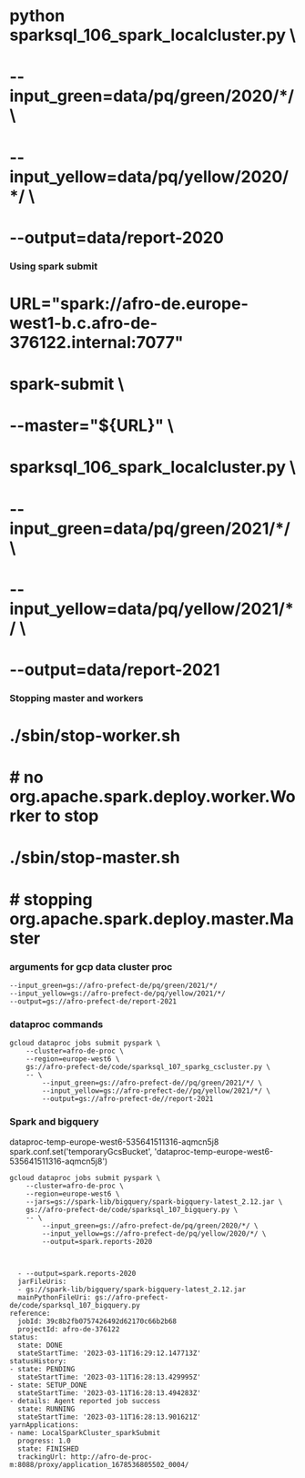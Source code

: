 
# python sparksql_106_spark_localcluster.py \
#     --input_green=data/pq/green/2020/*/ \
#     --input_yellow=data/pq/yellow/2020/*/ \
#     --output=data/report-2020

### Using spark submit
# URL="spark://afro-de.europe-west1-b.c.afro-de-376122.internal:7077"

# spark-submit \
#     --master="${URL}" \
#     sparksql_106_spark_localcluster.py \
#         --input_green=data/pq/green/2021/*/ \
#         --input_yellow=data/pq/yellow/2021/*/ \
#         --output=data/report-2021

### Stopping master and workers
# ./sbin/stop-worker.sh
# # no org.apache.spark.deploy.worker.Worker to stop
# ./sbin/stop-master.sh
# # stopping org.apache.spark.deploy.master.Master

### arguments for gcp data cluster proc
```
--input_green=gs://afro-prefect-de/pq/green/2021/*/
--input_yellow=gs://afro-prefect-de/pq/yellow/2021/*/
--output=gs://afro-prefect-de/report-2021
```

### dataproc commands

```terminal
gcloud dataproc jobs submit pyspark \
    --cluster=afro-de-proc \
    --region=europe-west6 \
    gs://afro-prefect-de/code/sparksql_107_sparkg_cscluster.py \
    -- \
        --input_green=gs://afro-prefect-de//pq/green/2021/*/ \
        --input_yellow=gs://afro-prefect-de//pq/yellow/2021/*/ \
        --output=gs://afro-prefect-de//report-2021
```

### Spark and bigquery

dataproc-temp-europe-west6-535641511316-aqmcn5j8
spark.conf.set('temporaryGcsBucket', 'dataproc-temp-europe-west6-535641511316-aqmcn5j8')

```terminal
gcloud dataproc jobs submit pyspark \
    --cluster=afro-de-proc \
    --region=europe-west6 \
    --jars=gs://spark-lib/bigquery/spark-bigquery-latest_2.12.jar \
    gs://afro-prefect-de/code/sparksql_107_bigquery.py \
    -- \
        --input_green=gs://afro-prefect-de/pq/green/2020/*/ \
        --input_yellow=gs://afro-prefect-de/pq/yellow/2020/*/ \
        --output=spark.reports-2020



  - --output=spark.reports-2020
  jarFileUris:
  - gs://spark-lib/bigquery/spark-bigquery-latest_2.12.jar
  mainPythonFileUri: gs://afro-prefect-de/code/sparksql_107_bigquery.py
reference:
  jobId: 39c8b2fb0757426492d62170c66b2b68
  projectId: afro-de-376122
status:
  state: DONE
  stateStartTime: '2023-03-11T16:29:12.147713Z'
statusHistory:
- state: PENDING
  stateStartTime: '2023-03-11T16:28:13.429995Z'
- state: SETUP_DONE
  stateStartTime: '2023-03-11T16:28:13.494283Z'
- details: Agent reported job success
  state: RUNNING
  stateStartTime: '2023-03-11T16:28:13.901621Z'
yarnApplications:
- name: LocalSparkCluster_sparkSubmit
  progress: 1.0
  state: FINISHED
  trackingUrl: http://afro-de-proc-m:8088/proxy/application_1678536805502_0004/

  ```        